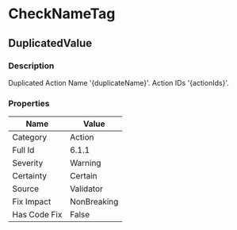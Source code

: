 ﻿---  
uid: Validator_6_1_1  
---

# CheckNameTag

## DuplicatedValue

### Description

Duplicated Action Name '{duplicateName}'. Action IDs '{actionIds}'.

### Properties

| Name         | Value       |
| ------------ | ----------- |
| Category     | Action      |
| Full Id      | 6.1.1       |
| Severity     | Warning     |
| Certainty    | Certain     |
| Source       | Validator   |
| Fix Impact   | NonBreaking |
| Has Code Fix | False       |
